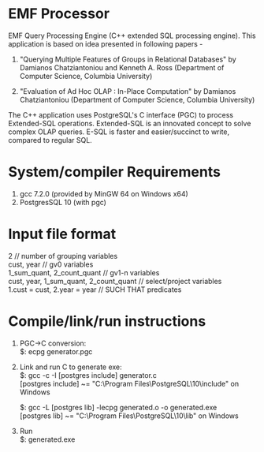 # EMF Processor
EMF Query Processing Engine (C++ extended SQL processing engine). This application is based on idea presented in following papers -
1. "Querying Multiple Features of Groups in Relational Databases" by Damianos Chatziantoniou and Kenneth A. Ross (Department of Computer Science, Columbia University)

2. "Evaluation of Ad Hoc OLAP : In-Place Computation" by Damianos Chatziantoniou (Department of Computer Science, Columbia University)

The C++ application uses PostgreSQL's C interface (PGC) to process Extended-SQL operations. Extended-SQL is an innovated concept to solve complex OLAP queries. E-SQL is faster and easier/succinct to write, compared to regular SQL.  

# System/compiler Requirements 
1. gcc 7.2.0 (provided by MinGW 64 on Windows x64)
2. PostgresSQL 10 (with pgc)

# Input file format
2						                                // number of grouping variables  
cust, year					                        // gv0 variables  
1_sum_quant, 2_count_quant			            // gv1-n variables  
cust, year, 1_sum_quant, 2_count_quant		  // select/project variables  
1.cust = cust, 2.year = year			          // SUCH THAT predicates  

# Compile/link/run instructions
1. PGC->C conversion:    
$: ecpg generator.pgc  

2. Link and run C to generate exe:  
$: gcc -c -I [postgres include] generator.c   
[postgres include] ~= "C:\Program Files\PostgreSQL\10\include" on Windows  

    $: gcc -L [postgres lib] -lecpg generated.o -o generated.exe  
    [postgres lib] ~= "C:\Program Files\PostgreSQL\10\lib" on Windows  

3. Run  
$: generated.exe  
